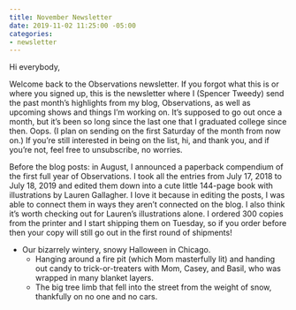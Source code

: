 ```yaml
---
title: November Newsletter
date: 2019-11-02 11:25:00 -05:00
categories:
- newsletter
---
```


Hi everybody,

Welcome back to the Observations newsletter. If you forgot what this is or where you signed up, this is the newsletter where I (Spencer Tweedy) send the past month’s highlights from my blog, Observations, as well as upcoming shows and things I’m working on. It’s supposed to go out once a month, but it’s been so long since the last one that I graduated college since then. Oops. (I plan on sending on the first Saturday of the month from now on.) If you’re still interested in being on the list, hi, and thank you, and if you’re not, feel free to unsubscribe, no worries.

Before the blog posts: in August, I announced a paperback compendium of the first full year of Observations. I took all the entries from July 17, 2018 to July 18, 2019 and edited them down into a cute little 144-page book with illustrations by Lauren Gallagher. I love it because in editing the posts, I was able to connect them in ways they aren’t connected on the blog. I also think it’s worth checking out for Lauren’s illustrations alone. I ordered 300 copies from the printer and I start shipping them on Tuesday, so if you order before then your copy will still go out in the first round of shipments!

- Our bizarrely wintery, snowy Halloween in Chicago.
	- Hanging around a fire pit (which Mom masterfully lit) and handing out candy to trick-or-treaters with Mom, Casey, and Basil, who was wrapped in many blanket layers.
	- The big tree limb that fell into the street from the weight of snow, thankfully on no one and no cars.
